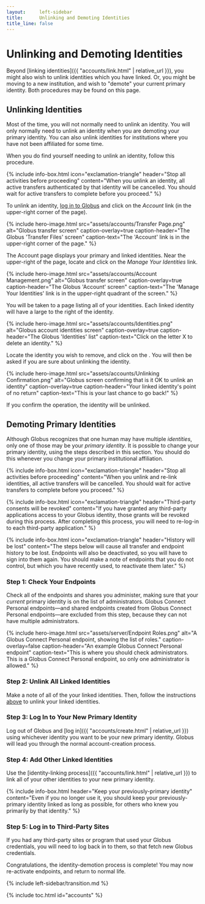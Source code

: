 ```yaml
---
layout:     left-sidebar
title:      Unlinking and Demoting Identities
title_line: false
---
```


# Unlinking and Demoting Identities

Beyond [linking identities]({{ "accounts/link.html" | relative_url }}), you
might also wish to unlink identities which you have linked.  Or, you might be
moving to a new institution, and wish to "demote" your current primary
identity.  Both procedures may be found on this page.

<a name="unlink"></a>
## Unlinking Identities

Most of the time, you will not normally need to unlink an identity.  You will
only normally need to unlink an identity when you are demoting your primary
identity.  You can also unlink identities for institutions where you have not
been affiliated for some time.

When you do find yourself needing to unlink an identity, follow this procedure.

{% include info-box.html
   icon="exclamation-triangle"
   header="Stop all activities before proceeding"
   content="When you unlink an identity, all active transfers authenticated by that identity will be cancelled.  You should wait for active transfers to complete before you proceed."
%}

To unlink an identity, [log in to Globus](https://www.globus.org/app/transfer)
and click on the _Account_ link (in the upper-right corner of the page).

{% include hero-image.html
   src="assets/accounts/Transfer Page.png"
   alt="Globus transfer screen"
   caption-overlay=true
   caption-header="The Globus 'Transfer Files' screen"
   caption-text="The 'Account' link is in the upper-right corner of the page."
%}

The Account page displays your primary and linked identities.  Near the
upper-right of the page, locate and click on the _Manage Your Identities_ link.

{% include hero-image.html
   src="assets/accounts/Account Management.png"
   alt="Globus transfer screen"
   caption-overlay=true
   caption-header="The Globus 'Account' screen"
   caption-text="The 'Manage Your Identities' link is in the upper-right quadrant of the screen."
%}

You will be taken to a page listing all of your identities.  Each linked
identity will have a large <i class="fas fa-times" title="letter X"></i> to the
right of the identity.

{% include hero-image.html
   src="assets/accounts/Identities.png"
   alt="Globus account identities screen"
   caption-overlay=true
   caption-header="The Globus 'Identities' list"
   caption-text="Click on the letter X to delete an identity."
%}

Locate the identity you wish to remove, and click on the <i class="fas
fa-times" title="letter X"></i>.  You will then be asked if you are sure about
unlinking the identity.

{% include hero-image.html
   src="assets/accounts/Unlinking Confirmation.png"
   alt="Globus screen confirming that is it OK to unlink an identity"
   caption-overlay=true
   caption-header="Your linked identity's point of no return"
   caption-text="This is your last chance to go back!"
%}

If you confirm the operation, the identity will be unlinked.

<a name="demote"></a>
## Demoting Primary Identities

Although Globus recognizes that one human may have multiple _identities_, only
one of those may be your _primary identity_.  It is possible to change your
primary identity, using the steps described in this section.  You should do
this whenever you change your primary institutional affiliation.

{% include info-box.html
   icon="exclamation-triangle"
   header="Stop all activities before proceeding"
   content="When you unlink and re-link identities, all active transfers will be cancelled.  You should wait for active transfers to complete before you proceed."
%}

{% include info-box.html
   icon="exclamation-triangle"
   header="Third-party consents will be revoked"
   content="If you have granted any third-party applications access to your Globus identity, those grants will be revoked during this process.  After completing this process, you will need to re-log-in to each third-party application."
%}

{% include info-box.html
   icon="exclamation-triangle"
   header="History will be lost"
   content="The steps below will cause all transfer and endpoint history to be lost.  Endpoints will also be deactivated, so you will have to sign into them again.  You should make a note of endpoints that you do not control, but which you have recently used, to reactivate them later."
%}

### Step 1: Check Your Endpoints

Check all of the endpoints and shares you administer, making sure that your
_current_ primary identity is on the list of administrators.  Globus Connect
Personal endpoints—and shared endpoints created from Globus Connect Personal
endpoints—are excluded from this step, because they can not have multiple
administrators.

{% include hero-image.html
   src="assets/server/Endpoint Roles.png"
   alt="A Globus Connect Personal endpoint, showing the list of roles."
   caption-overlay=false
   caption-header="An example Globus Connect Personal endpoint"
   caption-text="This is where you should check administrators.  This is a
   Globus Connect Personal endpoint, so only one administrator is allowed."
%}

### Step 2: Unlink All Linked Identities

Make a note of all of the your linked identities.  Then, follow the
instructions <a href="#unlink">above</a> to unlink your linked identities.

### Step 3: Log In to Your New Primary Identity

Log out of Globus and [log in]({{ "accounts/create.html" | relative_url }})
using whichever identity you want to be your new primary identity.  Globus will
lead you through the normal account-creation process.

### Step 4: Add Other Linked Identities

Use the [identity-linking process]({{ "accounts/link.html" | relative_url }})
to link all of your other identities to your new primary identity.

{% include info-box.html
   header="Keep your previously-primary identity"
   content="Even if you no longer use it, you should keep your previously-primary identity linked as long as possible, for others who knew you primarily by that identity."
%}

### Step 5: Log in to Third-Party Sites

If you had any third-party sites or program that used your Globus credentials,
you will need to log back in to them, so that fetch new Globus credentials.

Congratulations, the identity-demotion process is complete!  You may now
re-activate endpoints, and return to normal life.

{% include left-sidebar/transition.md %}

{% include toc.html id="accounts" %}
